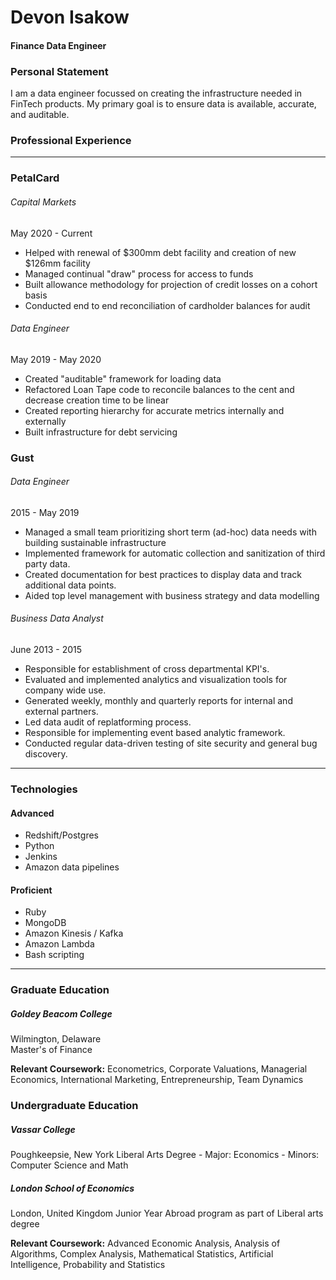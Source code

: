 # Devon Isakow
#### Finance Data Engineer

### Personal Statement
I am a data engineer focussed on creating the infrastructure needed in FinTech products. My primary goal is to ensure data is available, accurate, and auditable. 


### Professional Experience
---
### PetalCard
###### Capital Markets
May 2020 - Current
- Helped with renewal of $300mm debt facility and creation of new $126mm facility
- Managed continual "draw" process for access to funds
- Built allowance methodology for projection of credit losses on a cohort basis
- Conducted end to end reconciliation of cardholder balances for audit 
###### Data Engineer
May 2019 - May 2020
- Created "auditable" framework for loading data
- Refactored Loan Tape code to reconcile balances to the cent and decrease creation time to be linear
- Created reporting hierarchy for accurate metrics internally and externally
- Built infrastructure for debt servicing

### Gust
###### Data Engineer
2015 - May 2019
- Managed a small team prioritizing short term (ad-hoc) data needs with building sustainable infrastructure 
- Implemented framework for automatic collection and sanitization of third party data. 
- Created documentation for best practices to display data and track additional data points.
- Aided top level management with business strategy and data modelling 
###### Business Data Analyst  
June 2013 - 2015
- Responsible for establishment of cross departmental KPI's.
- Evaluated and implemented analytics and visualization tools for company wide use. 
- Generated weekly, monthly and quarterly reports for internal and external partners.
- Led data audit of replatforming process.
- Responsible for implementing event based analytic framework.
- Conducted regular data-driven testing of site security and general bug discovery.

---

### Technologies

#### Advanced 
- Redshift/Postgres
- Python
- Jenkins
- Amazon data pipelines

#### Proficient
- Ruby
- MongoDB
- Amazon Kinesis / Kafka
- Amazon Lambda
- Bash scripting

---

### Graduate Education

##### Goldey Beacom College
Wilmington, Delaware  
Master's of Finance

**Relevant Coursework:**
Econometrics, Corporate Valuations, Managerial  Economics, International Marketing, Entrepreneurship, Team Dynamics

### Undergraduate Education

##### Vassar College
Poughkeepsie, New York
Liberal Arts Degree - Major: Economics - Minors: Computer Science and Math

##### London School of Economics
London, United Kingdom
Junior Year Abroad program as part of Liberal arts degree

**Relevant Coursework:**
Advanced Economic Analysis, Analysis of Algorithms, Complex Analysis,  Mathematical Statistics, Artificial Intelligence, Probability and Statistics
